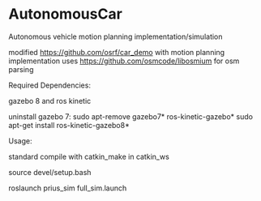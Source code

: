 # AutonomousCar
Autonomous vehicle motion planning implementation/simulation


modified https://github.com/osrf/car_demo with motion planning implementation
uses https://github.com/osmcode/libosmium for osm parsing



Required Dependencies:

gazebo 8 and ros kinetic

uninstall gazebo 7:
sudo apt-remove gazebo7* ros-kinetic-gazebo*
sudo apt-get install ros-kinetic-gazebo8*


Usage:

standard compile with catkin_make in catkin_ws

source devel/setup.bash

roslaunch prius_sim full_sim.launch
